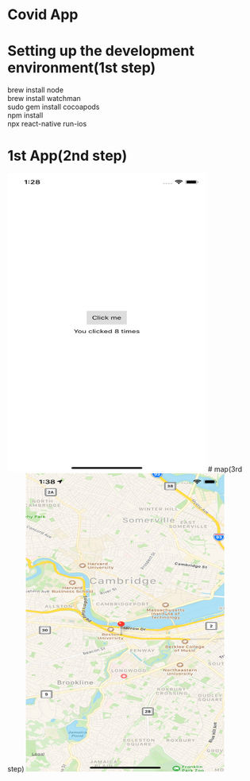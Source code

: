 # Covid App

# Setting up the development environment(1st step)
brew install node  
brew install watchman  
sudo gem install cocoapods  
npm install  
npx react-native run-ios  
# 1st App(2nd step)
<img src="./pictures/step2.png" height="600" width="400">
# map(3rd step)
<img src="./pictures/step3.png" height="600" width="400">
